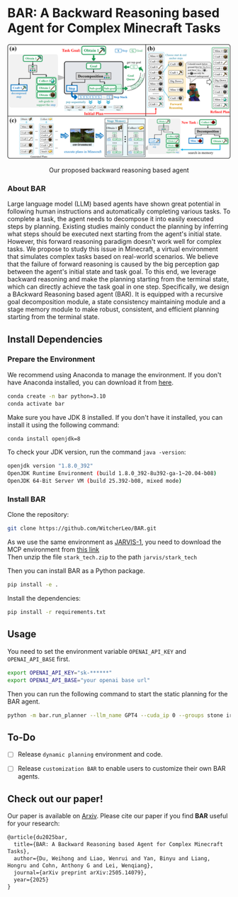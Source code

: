 # BAR: A Backward Reasoning based Agent for Complex Minecraft Tasks

![BAR](/imgs/bar.png "BAR")

<p align="center">Our proposed backward reasoning based agent</p>

### About BAR
Large language model (LLM) based agents have shown great potential in following human instructions and automatically completing various tasks. To complete a task, the agent needs to decompose it into easily executed steps by planning.
Existing studies mainly conduct the planning by inferring what steps should be executed next starting from the agent's initial state. However, this forward reasoning paradigm doesn't work well for complex tasks.
We propose to study this issue in Minecraft, a virtual environment that simulates complex tasks based on real-world scenarios. We believe that the failure of forward reasoning is caused by the big perception gap between the agent's initial state and task goal. 
To this end, we leverage backward reasoning and make the planning starting from the terminal state, which can directly achieve the task goal in one step. Specifically, we design a BAckward Reasoning based agent (BAR). It is equipped with a recursive goal decomposition module, a state consistency maintaining module and a stage memory module to make robust, consistent, and efficient planning starting from the terminal state.

## Install Dependencies

### Prepare the Environment

We recommend using Anaconda to manage the environment. If you don't have Anaconda installed, you can download it from [here](https://www.anaconda.com/products/distribution).

```bash
conda create -n bar python=3.10
conda activate bar
```

Make sure you have JDK 8 installed. If you don't have it installed, you can install it using the following command:

```bash
conda install openjdk=8
```

To check your JDK version, run the command `java -version`:

```bash
openjdk version "1.8.0_392"
OpenJDK Runtime Environment (build 1.8.0_392-8u392-ga-1~20.04-b08)
OpenJDK 64-Bit Server VM (build 25.392-b08, mixed mode)
```

### Install BAR

Clone the repository:
```bash
git clone https://github.com/WitcherLeo/BAR.git
```


As we use the same environment as [JARVIS-1](https://github.com/CraftJarvis/JARVIS-1), you need to download the MCP environment from [this link](https://drive.google.com/file/d/1NLcEFNJXipQpop2JsmcSxfbFHWKJWv6c/view?usp=sharing)  
Then unzip the file `stark_tech.zip` to the path `jarvis/stark_tech`


Then you can install BAR as a Python package.
```bash
pip install -e .
```

Install the dependencies:
```bash
pip install -r requirements.txt
```

## Usage

You need to set the environment variable `OPENAI_API_KEY` and `OPENAI_API_BASE` first.
```bash
export OPENAI_API_KEY="sk-******"
export OPENAI_API_BASE="your openai base url"
```

Then you can run the following command to start the static planning for the BAR agent.
```bash
python -m bar.run_planner --llm_name GPT4 --cuda_ip 0 --groups stone iron diamond --overwrite
```


## To-Do
- [ ] Release `dynamic planning` environment and code.
- [ ] Release `customization BAR` to enable users to customize their own BAR agents.


## Check out our paper!
Our paper is available on [Arxiv](https://arxiv.org/pdf/2505.14079). Please cite our paper if you find **BAR** useful for your research:
```
@article{du2025bar,
  title={BAR: A Backward Reasoning based Agent for Complex Minecraft Tasks},
  author={Du, Weihong and Liao, Wenrui and Yan, Binyu and Liang, Hongru and Cohn, Anthony G and Lei, Wenqiang},
  journal={arXiv preprint arXiv:2505.14079},
  year={2025}
}
```
